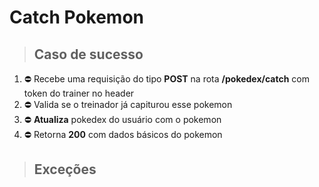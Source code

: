 # Catch Pokemon

> ## Caso de sucesso

1. ⛔ Recebe uma requisição do tipo **POST** na rota **/pokedex/catch** com token do trainer no header
2. ⛔ Valida se o treinador já capiturou esse pokemon
6. ⛔ **Atualiza** pokedex do usuário com o pokemon
7. ⛔ Retorna **200** com dados básicos do pokemon

> ## Exceções

<!-- 1. ⛔ Retorna erro **404** se a API não existir
2. ⛔ Retorna erro **400** se email ou password não forem fornecidos pelo client
3. ⛔ Retorna erro **400** se o campo email for um e-mail inválido
4. ⛔ Retorna erro **401** se não encontrar um usuário com os dados fornecidos
5. ⛔ Retorna erro **500** se der erro ao tentar gerar o token de acesso
6. ⛔ Retorna erro **500** se der erro ao tentar atualizar o usuário com o token de acesso gerado -->
